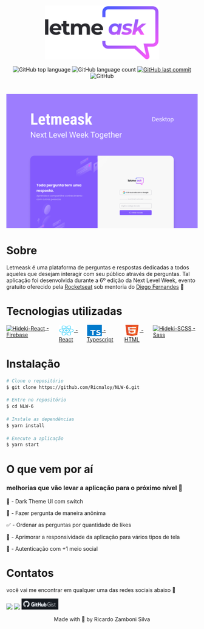 <div align=center>
  <img src="https://github.com/Ricmaloy/NLW-6/blob/master/src/assets/logo.svg" alt="letmeask"width="300px">
</div>

<p align="center">
  <img alt="GitHub top language" src="https://img.shields.io/github/languages/top/Ricmaloy/NLW-6?color=835AFD">

  <img alt="GitHub language count" src="https://img.shields.io/github/languages/count/Ricmaloy/NLW-6?color=835AFD">
  
  <a href="https://github.com/Ricmaloy/NLW-6/commits/master">
    <img alt="GitHub last commit" src="https://img.shields.io/github/last-commit/Ricmaloy/NLW-6?color=835AFD">
  </a>

  <img alt="GitHub" src="https://img.shields.io/github/license/Ricmaloy/NLW-6?color=835AFD">
</p>

#

<img src="https://github.com/Alexandrehideki13/DekiLetMeAsk/blob/master/src/assets/images/Capa-letmeask.png">


# Sobre

Letmeask é uma plataforma de perguntas e respostas dedicadas a todos aqueles que desejam interagir com seu público através de perguntas.
Tal aplicação foi desenvolvida durante a 6º edição da Next Level Week, evento gratuito oferecido pela [Rocketseat](https://rocketseat.com.br) sob mentoria do [Diego Fernandes](https://github.com/diego3g) 🚀


# Tecnologias utilizadas

<div style="display: flex">
  <a href="https://firebase.google.com/?hl=pt"><img align="center" alt="Hideki-React" height="30" width="34" src="https://img.icons8.com/color/480/firebase.png"> - Firebase</a><br/>
  <a href="https://reactjs.org/"><img align="center" alt="Hideki-React" height="30" width="40" src="https://raw.githubusercontent.com/devicons/devicon/master/icons/react/react-original.svg"> - React</a><br/>
  <a href="https://www.typescriptlang.org/"><img align="center" alt="Hideki-Ts" height="30" width="40" src="https://raw.githubusercontent.com/devicons/devicon/master/icons/typescript/typescript-plain.svg"> - Typescript</a><br/>
  <a href="https://reactjs.org/"><img align="center" alt="Hideki-HTML" height="30" width="40" src="https://raw.githubusercontent.com/devicons/devicon/master/icons/html5/html5-original.svg"> - HTML</a><br/>
  <a href="https://sass-lang.com/"><img align="center" alt="Hideki-SCSS" height="30" width="40" src="https://cdn.iconscout.com/icon/free/png-512/sass-226054.png"> - Sass</a><br/>
</div>
    
# Instalação

```bash
# Clone o repositório
$ git clone https://github.com/Ricmaloy/NLW-6.git

# Entre no repositório
$ cd NLW-6

# Instale as dependências
$ yarn install

# Execute a aplicação
$ yarn start
```

# O que vem por aí

### melhorias que vão levar a aplicação para o próximo nível 🚀

  🔲 - Dark Theme UI com switch 

  🔲 - Fazer pergunta de maneira anônima
  
  ✅ - Ordenar as perguntas por quantidade de likes

  🔲 - Aprimorar a responsividade da aplicação para vários tipos de tela

  🔲 - Autenticação com +1 meio social

# Contatos

 você vai me encontrar em qualquer uma das redes sociais abaixo 🍻

<a href = "mailto: ricardozamboni021@gmail.com"><img src="https://img.shields.io/badge/-Gmail-%23EA4335?style=for-the-badge&logo=gmail&logoColor=white" target="_blank" margin-right="10px"></a>
<a href="https://www.linkedin.com/in/ricardo-zamboni-3906471b3/" target="_blank"><img src="https://img.shields.io/badge/-LinkedIn-%230077B5?style=for-the-badge&logo=linkedin&logoColor=white" target="_blank"></a>
<a href="https://github.com/Ricmaloy" target="_blank"><img src="https://github.com/Alexandrehideki13/Alexandrehideki13/blob/main/GistGithub.jpeg" height=29 target="_blank"></a>

<p align="center">Made with 💜 by Ricardo Zamboni Silva</p>
